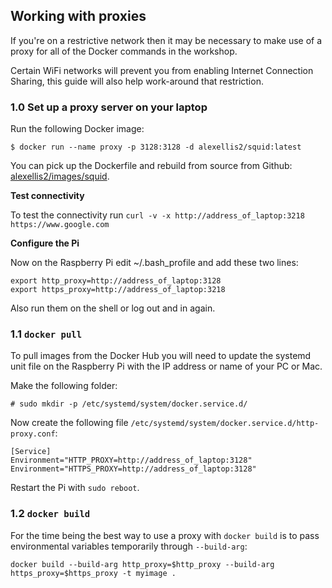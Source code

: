 ## Working with proxies

If you're on a restrictive network then it may be necessary to make use of a proxy for all of the Docker commands in the workshop.

Certain WiFi networks will prevent you from enabling Internet Connection Sharing, this guide will also help work-around that restriction.

### 1.0 Set up a proxy server on your laptop

Run the following Docker image:

```
$ docker run --name proxy -p 3128:3128 -d alexellis2/squid:latest
```

You can pick up the Dockerfile and rebuild from source from Github: [alexellis2/images/squid](https://github.com/alexellis/images/tree/master/squid).

**Test connectivity**

To test the connectivity run `curl -v -x http://address_of_laptop:3218 https://www.google.com`

**Configure the Pi**

Now on the Raspberry Pi edit ~/.bash_profile and add these two lines:

```
export http_proxy=http://address_of_laptop:3128
export https_proxy=http://address_of_laptop:3218
```

Also run them on the shell or log out and in again.

### 1.1 `docker pull`

To pull images from the Docker Hub you will need to update the systemd unit file on the Raspberry Pi with the IP address or name of your PC or Mac.

Make the following folder:

```
# sudo mkdir -p /etc/systemd/system/docker.service.d/
```

Now create the following file `/etc/systemd/system/docker.service.d/http-proxy.conf`:

```
[Service]
Environment="HTTP_PROXY=http://address_of_laptop:3128"
Environment="HTTPS_PROXY=http://address_of_laptop:3128"
```

Restart the Pi with `sudo reboot`.

### 1.2 `docker build`

For the time being the best way to use a proxy with `docker build` is to pass environmental variables temporarily through `--build-arg`:

```
docker build --build-arg http_proxy=$http_proxy --build-arg https_proxy=$https_proxy -t myimage .
```
